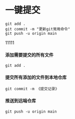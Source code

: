 # 一键提交

```
git add .
git commit -m "更新git常用命令"
git push -u origin main
```

11111

#### 添加需要提交的所有文件

```
git add .
```



#### 提交所有添加的文件到本地仓库

```
git commit -m 《提交记录》
```



#### 推送到远端仓库

```
git push -u origin main
```

